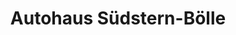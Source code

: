 ---
title: "Autohaus Südstern-Bölle"
url: /villingen-schwenningen/autohaus-suedstern-boelle/
shop: Autohaus
---